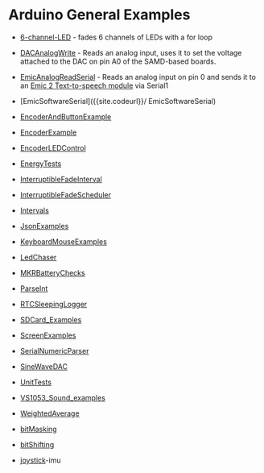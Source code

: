 # Arduino General Examples

* [6-channel-LED]({{site.codeurl}}/6-channel-LED) - fades 6 channels of LEDs with a for loop
* [DACAnalogWrite]({{site.codeurl}}/DACAnalogWrite) -  Reads an analog input, uses it to set the voltage attached to the DAC on pin A0 of the SAMD-based boards.
* [EmicAnalogReadSerial]({{site.codeurl}}/EmicAnalogReadSerial) - Reads an analog input on pin 0 and sends it to an [Emic 2 Text-to-speech module](https://www.sparkfun.com/products/11711) via Serial1
  
 
* [EmicSoftwareSerial]({{site.codeurl}}/ EmicSoftwareSerial)
* [EncoderAndButtonExample]({{site.codeurl}}/EncoderAndButtonExample)
* [EncoderExample]({{site.codeurl}}/EncoderExample)
* [EncoderLEDControl]({{site.codeurl}}/EncoderLEDControl)
* [EnergyTests]({{site.codeurl}}/EnergyTests)
* [InterruptibleFadeInterval]({{site.codeurl}}/InterruptibleFadeInterval)
* [InterruptibleFadeScheduler]({{site.codeurl}}/InterruptibleFadeScheduler)
* [Intervals]({{site.codeurl}}/Intervals)
* [JsonExamples]({{site.codeurl}}/JsonExamples)
* [KeyboardMouseExamples]({{site.codeurl}}/KeyboardMouseExamples)
* [LedChaser]({{site.codeurl}}/LedChaser)
* [MKRBatteryChecks]({{site.codeurl}}/MKRBatteryChecks)
* [ParseInt]({{site.codeurl}}/ParseInt)
* [RTCSleepingLogger]({{site.codeurl}}/RTCSleepingLogger)
* [SDCard_Examples]({{site.codeurl}}/SDCard_Examples)
* [ScreenExamples]({{site.codeurl}}/ScreenExamples)
* [SerialNumericParser]({{site.codeurl}}/SerialNumericParser)
* [SineWaveDAC]({{site.codeurl}}/SineWaveDAC)
* [UnitTests]({{site.codeurl}}/UnitTests)
* [VS1053_Sound_examples]({{site.codeurl}}/VS1053_Sound_examples)
* [WeightedAverage]({{site.codeurl}}/WeightedAverage)
* [bitMasking]({{site.codeurl}}/bitMasking)
* [bitShifting]({{site.codeurl}}/bitShifting)
* [joystick]({{site.codeurl}}/joystick)-imu
